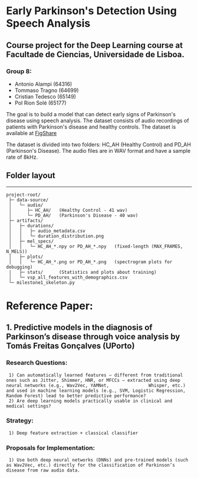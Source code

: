 # Early Parkinson's Detection Using Speech Analysis
## Course project for the Deep Learning course at Facultade de Ciencias, Universidade de Lisboa.
### Group 8:
- Antonio Alampi (64316)
- Tommaso Tragno (64699)
- Cristian Tedesco (65149)
- Pol Rion Solé (65177)

The goal is to build a model that can detect early signs of Parkinson's disease using speech analysis.
The dataset consists of audio recordings of patients with Parkinson's disease and healthy controls.
The dataset is available at [FigShare](https://figshare.com/articles/dataset/Voice_Samples_for_Patients_with_Parkinson_s_Disease_and_Healthy_Controls/23849127)

The dataset is divided into two folders: HC_AH (Healthy Control) and PD_AH (Parkinson's Disease).
The audio files are in WAV format and have a sample rate of 8kHz.

## Folder layout
----------------------
```
project-root/
 ├─ data-source/
 │   └─ audio/
 │      ├─ HC_AH/   (Healthy Control - 41 wav)
 │      └─ PD_AH/   (Parkinson's Disease - 40 wav)
 ├─ artifacts/
 │   ├─ durations/
 │   │   ├─ audio_metadata.csv
 │   │   └─ duration_distribution.png
 │   ├─ mel_specs/
 │   │   └─ HC_AH_*.npy or PD_AH_*.npy   (fixed-length (MAX_FRAMES, N_MELS))
 │   ├─ plots/
 │   │   └─ HC_AH_*.png or PD_AH_*.png   (spectrogram plots for debugging)
 |   ├─ stats/      (Statistics and plots about training)
 │   └─ vsp_all_features_with_demographics.csv
 └─ milestone1_skeleton.py
```

# Reference Paper:

## 1. Predictive models in the diagnosis of Parkinson’s disease through voice analysis by Tomás Freitas Gonçalves (UPorto)
   ### Research Questions:
   
     1) Can automatically learned features — different from traditional ones such as Jitter, Shimmer, HNR, or MFCCs — extracted using deep neural networks (e.g., Wav2Vec, YAMNet,               Whisper, etc.) and used in machine learning models (e.g., SVM, Logistic Regression, Random Forest) lead to better predictive performance?
     2) Are deep learning models practically usable in clinical and medical settings?

   ### Strategy:

     1) Deep feature extraction + classical classifier

   ### Proposals for Implementation:
   
     1) Use both deep neural networks (DNNs) and pre-trained models (such as Wav2Vec, etc.) directly for the classification of Parkinson’s disease from raw audio data. 